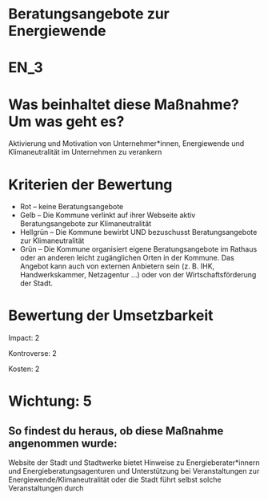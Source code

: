 # Beratungsangebote zur Energiewende #
# EN_3
# Was beinhaltet diese Maßnahme? Um was geht es? ##
Aktivierung und Motivation von Unternehmer*innen, Energiewende und Klimaneutralität im Unternehmen zu verankern
# Kriterien der Bewertung ##
- Rot – keine Beratungsangebote    
- Gelb – Die Kommune verlinkt auf ihrer Webseite aktiv Beratungsangebote zur Klimaneutralität    
- Hellgrün – Die Kommune bewirbt UND bezuschusst Beratungsangebote zur Klimaneutralität    
- Grün – Die Kommune organisiert eigene Beratungsangebote  im Rathaus oder an anderen leicht zugänglichen Orten in der Kommune. Das Angebot kann auch von externen Anbietern sein (z. B. IHK, Handwerkskammer, Netzagentur …) oder von der Wirtschaftsförderung der Stadt.
# Bewertung der Umsetzbarkeit

Impact: 2

Kontroverse: 2

Kosten: 2
# Wichtung: 5
## So findest du heraus, ob diese Maßnahme angenommen wurde:
Website der Stadt und Stadtwerke bietet Hinweise zu Energieberater*innern und Energieberatungsagenturen und Unterstützung bei Veranstaltungen zur Energiewende/Klimaneutralität oder die Stadt führt selbst solche Veranstaltungen durch
